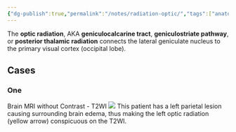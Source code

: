 ```yaml
---
{"dg-publish":true,"permalink":"/notes/radiation-optic/","tags":["anatomy","MRI","brain"],"created":"2023-08-21T11:39:32.776-07:00","updated":"2023-09-01T16:39:50.098-07:00"}
---
```



The **optic radiation**, AKA **geniculocalcarine tract**, **geniculostriate pathway**, or **posterior thalamic radiation** connects the lateral geniculate nucleus to the primary visual cortex (occipital lobe).

## Cases

### One

Brain MRI without Contrast - T2WI
![](https://i.imgur.com/VN5JArx.png)
This patient has a left parietal lesion causing surrounding brain edema, thus making the left optic radiation (yellow arrow) conspicuous on the T2WI.
